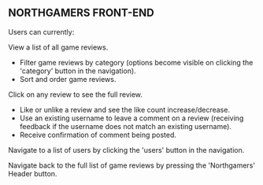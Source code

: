 ## NORTHGAMERS FRONT-END 

Users can currently:

View a list of all game reviews.
* Filter game reviews by category (options become visible on clicking the 'category' button in the navigation).
* Sort and order game reviews.

Click on any review to see the full review.
* Like or unlike a review and see the like count increase/decrease.
* Use an existing username to leave a comment on a review (receiving feedback if the username does not match an existing username). 
* Receive confirmation of comment being posted.

Navigate to a list of users by clicking the 'users' button in the navigation.

Navigate back to the full list of game reviews by pressing the 'Northgamers' Header button.
